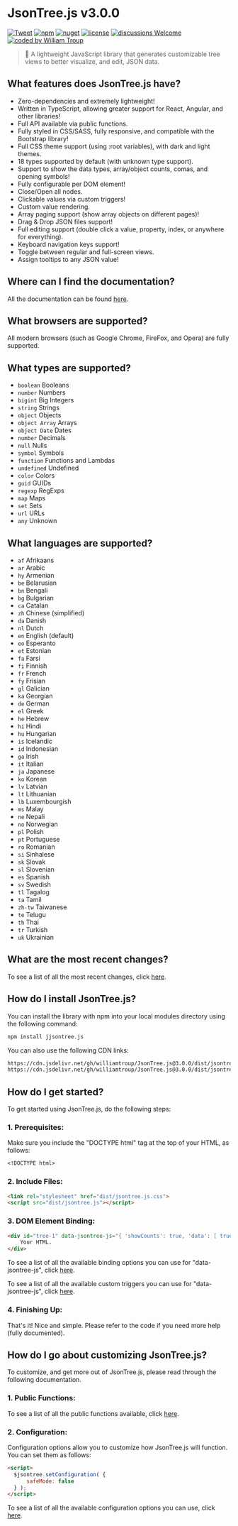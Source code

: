 # JsonTree.js v3.0.0

[![Tweet](https://img.shields.io/twitter/url/http/shields.io.svg?style=social)](https://twitter.com/intent/tweet?text=JsonTree.js%2C%20a%20free%20JavaScript%json%20treeview&url=https://github.com/williamtroup/JsonTree.js&hashtags=javascript,treeview,json)
[![npm](https://img.shields.io/badge/npmjs-v3.0.0-blue)](https://www.npmjs.com/package/jjsontree.js)
[![nuget](https://img.shields.io/badge/nuget-v3.0.0-purple)](https://www.nuget.org/packages/jJsonTree.js/)
[![license](https://img.shields.io/badge/license-MIT-green)](https://github.com/williamtroup/JsonTree.js/blob/main/LICENSE.txt)
[![discussions Welcome](https://img.shields.io/badge/discussions-Welcome-red)](https://github.com/williamtroup/JsonTree.js/discussions)
[![coded by William Troup](https://img.shields.io/badge/coded_by-William_Troup-yellow)](https://william-troup.com/)

> 🔗 A lightweight JavaScript library that generates customizable tree views to better visualize, and edit, JSON data.


## What features does JsonTree.js have?

- Zero-dependencies and extremely lightweight!
- Written in TypeScript, allowing greater support for React, Angular, and other libraries!
- Full API available via public functions.
- Fully styled in CSS/SASS, fully responsive, and compatible with the Bootstrap library!
- Full CSS theme support (using :root variables), with dark and light themes.
- 18 types supported by default (with unknown type support).
- Support to show the data types, array/object counts, comas, and opening symbols!
- Fully configurable per DOM element!
- Close/Open all nodes.
- Clickable values via custom triggers!
- Custom value rendering.
- Array paging support (show array objects on different pages)!
- Drag & Drop JSON files support!
- Full editing support (double click a value, property, index, or anywhere for everything).
- Keyboard navigation keys support!
- Toggle between regular and full-screen views.
- Assign tooltips to any JSON value!


## Where can I find the documentation?

All the documentation can be found [here](https://www.william-troup.com/jsontree-js/documentation/index.html).


## What browsers are supported?

All modern browsers (such as Google Chrome, FireFox, and Opera) are fully supported.


## What types are supported?

- `boolean` Booleans
- `number` Numbers
- `bigint` Big Integers
- `string` Strings
- `object` Objects
- `object Array` Arrays
- `object Date` Dates
- `number` Decimals
- `null` Nulls
- `symbol` Symbols
- `function` Functions and Lambdas
- `undefined` Undefined
- `color` Colors
- `guid` GUIDs
- `regexp` RegExps
- `map` Maps
- `set` Sets
- `url` URLs
- `any` Unknown


## What languages are supported?

- `af` Afrikaans
- `ar` Arabic
- `hy` Armenian
- `be` Belarusian
- `bn` Bengali
- `bg` Bulgarian
- `ca` Catalan
- `zh` Chinese (simplified)
- `da` Danish
- `nl` Dutch
- `en` English (default)
- `eo` Esperanto
- `et` Estonian
- `fa` Farsi
- `fi` Finnish
- `fr` French
- `fy` Frisian
- `gl` Galician
- `ka` Georgian
- `de` German
- `el` Greek
- `he` Hebrew
- `hi` Hindi
- `hu` Hungarian
- `is` Icelandic
- `id` Indonesian
- `ga` Irish
- `it` Italian
- `ja` Japanese
- `ko` Korean
- `lv` Latvian
- `lt` Lithuanian
- `lb` Luxembourgish
- `ms` Malay
- `ne` Nepali
- `no` Norwegian
- `pl` Polish
- `pt` Portuguese
- `ro` Romanian
- `si` Sinhalese
- `sk` Slovak
- `sl` Slovenian
- `es` Spanish
- `sv` Swedish
- `tl` Tagalog
- `ta` Tamil
- `zh-tw` Taiwanese
- `te` Telugu
- `th` Thai
- `tr` Turkish
- `uk` Ukrainian


## What are the most recent changes?

To see a list of all the most recent changes, click [here](https://www.william-troup.com/jsontree-js/documentation/recent-changes.html).


## How do I install JsonTree.js?

You can install the library with npm into your local modules directory using the following command:

```markdown
npm install jjsontree.js
```

You can also use the following CDN links:

```markdown
https://cdn.jsdelivr.net/gh/williamtroup/JsonTree.js@3.0.0/dist/jsontree.min.js
https://cdn.jsdelivr.net/gh/williamtroup/JsonTree.js@3.0.0/dist/jsontree.js.min.css
```


## How do I get started?

To get started using JsonTree.js, do the following steps:

### 1. Prerequisites:

Make sure you include the "DOCTYPE html" tag at the top of your HTML, as follows:

```markdown
<!DOCTYPE html>
```

### 2. Include Files:

```markdown
<link rel="stylesheet" href="dist/jsontree.js.css">
<script src="dist/jsontree.js"></script>
```

### 3. DOM Element Binding:

```markdown
<div id="tree-1" data-jsontree-js="{ 'showCounts': true, 'data': [ true, false, 5, 10, 'A String' ] }">
    Your HTML.
</div>
```

To see a list of all the available binding options you can use for "data-jsontree-js", click [here](https://www.william-troup.com/jsontree-js/documentation/binding-options.html).

To see a list of all the available custom triggers you can use for "data-jsontree-js", click [here](https://www.william-troup.com/jsontree-js/documentation/binding-options-custom-triggers.html).


### 4. Finishing Up:

That's it! Nice and simple. Please refer to the code if you need more help (fully documented).


## How do I go about customizing JsonTree.js?

To customize, and get more out of JsonTree.js, please read through the following documentation.


### 1. Public Functions:

To see a list of all the public functions available, click [here](https://www.william-troup.com/jsontree-js/documentation/public-functions.html).


### 2. Configuration:

Configuration options allow you to customize how JsonTree.js will function.  You can set them as follows:

```markdown
<script> 
  $jsontree.setConfiguration( {
      safeMode: false
  } );
</script>
```

To see a list of all the available configuration options you can use, click [here](https://www.william-troup.com/jsontree-js/documentation/options.html).